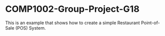 # COMP1002-Group-Project-G18
This is an example that shows how to create a simple Restaurant Point-of-Sale (POS) System.
